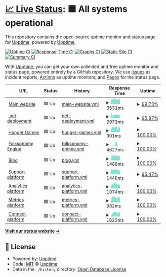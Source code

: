 # [📈 Live Status](https://openfoodfacts.github.io/openfoodfacts-upptime/): <!--live status--> **🟩 All systems operational**

This repository contains the open-source uptime monitor and status page for [Upptime](https://upptime.js.org), powered by [Upptime](https://github.com/upptime/upptime).

[![Uptime CI](https://github.com/VaiTon/openfoodfacts-upptime/workflows/Uptime%20CI/badge.svg)](https://github.com/VaiTon/openfoodfacts-upptime/actions?query=workflow%3A%22Uptime+CI%22)
[![Response Time CI](https://github.com/VaiTon/openfoodfacts-upptime/workflows/Response%20Time%20CI/badge.svg)](https://github.com/VaiTon/openfoodfacts-upptime/actions?query=workflow%3A%22Response+Time+CI%22)
[![Graphs CI](https://github.com/VaiTon/openfoodfacts-upptime/workflows/Graphs%20CI/badge.svg)](https://github.com/VaiTon/openfoodfacts-upptime/actions?query=workflow%3A%22Graphs+CI%22)
[![Static Site CI](https://github.com/VaiTon/openfoodfacts-upptime/workflows/Static%20Site%20CI/badge.svg)](https://github.com/VaiTon/openfoodfacts-upptime/actions?query=workflow%3A%22Static+Site+CI%22)
[![Summary CI](https://github.com/VaiTon/openfoodfacts-upptime/workflows/Summary%20CI/badge.svg)](https://github.com/VaiTon/openfoodfacts-upptime/actions?query=workflow%3A%22Summary+CI%22)

With [Upptime](https://upptime.js.org), you can get your own unlimited and free uptime monitor and status page, powered entirely by a GitHub repository. We use [Issues](https://github.com/upptime/upptime/issues) as incident reports, [Actions](https://github.com/VaiTon/openfoodfacts-upptime/actions) as uptime monitors, and [Pages](https://upptime.github.io/upptime) for the status page.

<!--start: status pages-->
<!-- This summary is generated by Upptime (https://github.com/upptime/upptime) -->
<!-- Do not edit this manually, your changes will be overwritten -->
<!-- prettier-ignore -->
| URL | Status | History | Response Time | Uptime |
| --- | ------ | ------- | ------------- | ------ |
| <img alt="" src="https://icons.duckduckgo.com/ip3/world.openfoodfacts.org.ico" height="13"> [Main website](https://world.openfoodfacts.org) | 🟩 Up | [main-website.yml](https://github.com/openfoodfacts/openfoodfacts-upptime/commits/HEAD/history/main-website.yml) | <details><summary><img alt="Response time graph" src="./graphs/main-website/response-time-week.png" height="20"> 3531ms</summary><br><a href="https://openfoodfacts.github.io/openfoodfacts-upptime/history/main-website"><img alt="Response time 4182" src="https://img.shields.io/endpoint?url=https%3A%2F%2Fraw.githubusercontent.com%2Fopenfoodfacts%2Fopenfoodfacts-upptime%2FHEAD%2Fapi%2Fmain-website%2Fresponse-time.json"></a><br><a href="https://openfoodfacts.github.io/openfoodfacts-upptime/history/main-website"><img alt="24-hour response time 3713" src="https://img.shields.io/endpoint?url=https%3A%2F%2Fraw.githubusercontent.com%2Fopenfoodfacts%2Fopenfoodfacts-upptime%2FHEAD%2Fapi%2Fmain-website%2Fresponse-time-day.json"></a><br><a href="https://openfoodfacts.github.io/openfoodfacts-upptime/history/main-website"><img alt="7-day response time 3531" src="https://img.shields.io/endpoint?url=https%3A%2F%2Fraw.githubusercontent.com%2Fopenfoodfacts%2Fopenfoodfacts-upptime%2FHEAD%2Fapi%2Fmain-website%2Fresponse-time-week.json"></a><br><a href="https://openfoodfacts.github.io/openfoodfacts-upptime/history/main-website"><img alt="30-day response time 4065" src="https://img.shields.io/endpoint?url=https%3A%2F%2Fraw.githubusercontent.com%2Fopenfoodfacts%2Fopenfoodfacts-upptime%2FHEAD%2Fapi%2Fmain-website%2Fresponse-time-month.json"></a><br><a href="https://openfoodfacts.github.io/openfoodfacts-upptime/history/main-website"><img alt="1-year response time 4182" src="https://img.shields.io/endpoint?url=https%3A%2F%2Fraw.githubusercontent.com%2Fopenfoodfacts%2Fopenfoodfacts-upptime%2FHEAD%2Fapi%2Fmain-website%2Fresponse-time-year.json"></a></details> | <details><summary><a href="https://openfoodfacts.github.io/openfoodfacts-upptime/history/main-website">99.73%</a></summary><a href="https://openfoodfacts.github.io/openfoodfacts-upptime/history/main-website"><img alt="All-time uptime 99.74%" src="https://img.shields.io/endpoint?url=https%3A%2F%2Fraw.githubusercontent.com%2Fopenfoodfacts%2Fopenfoodfacts-upptime%2FHEAD%2Fapi%2Fmain-website%2Fuptime.json"></a><br><a href="https://openfoodfacts.github.io/openfoodfacts-upptime/history/main-website"><img alt="24-hour uptime 100.00%" src="https://img.shields.io/endpoint?url=https%3A%2F%2Fraw.githubusercontent.com%2Fopenfoodfacts%2Fopenfoodfacts-upptime%2FHEAD%2Fapi%2Fmain-website%2Fuptime-day.json"></a><br><a href="https://openfoodfacts.github.io/openfoodfacts-upptime/history/main-website"><img alt="7-day uptime 99.73%" src="https://img.shields.io/endpoint?url=https%3A%2F%2Fraw.githubusercontent.com%2Fopenfoodfacts%2Fopenfoodfacts-upptime%2FHEAD%2Fapi%2Fmain-website%2Fuptime-week.json"></a><br><a href="https://openfoodfacts.github.io/openfoodfacts-upptime/history/main-website"><img alt="30-day uptime 99.94%" src="https://img.shields.io/endpoint?url=https%3A%2F%2Fraw.githubusercontent.com%2Fopenfoodfacts%2Fopenfoodfacts-upptime%2FHEAD%2Fapi%2Fmain-website%2Fuptime-month.json"></a><br><a href="https://openfoodfacts.github.io/openfoodfacts-upptime/history/main-website"><img alt="1-year uptime 99.74%" src="https://img.shields.io/endpoint?url=https%3A%2F%2Fraw.githubusercontent.com%2Fopenfoodfacts%2Fopenfoodfacts-upptime%2FHEAD%2Fapi%2Fmain-website%2Fuptime-year.json"></a></details>
| <img alt="" src="https://icons.duckduckgo.com/ip3/world.openfoodfacts.net.ico" height="13"> [.net deployment](https://world.openfoodfacts.net) | 🟩 Up | [net-deployment.yml](https://github.com/openfoodfacts/openfoodfacts-upptime/commits/HEAD/history/net-deployment.yml) | <details><summary><img alt="Response time graph" src="./graphs/net-deployment/response-time-week.png" height="20"> 2971ms</summary><br><a href="https://openfoodfacts.github.io/openfoodfacts-upptime/history/net-deployment"><img alt="Response time 2963" src="https://img.shields.io/endpoint?url=https%3A%2F%2Fraw.githubusercontent.com%2Fopenfoodfacts%2Fopenfoodfacts-upptime%2FHEAD%2Fapi%2Fnet-deployment%2Fresponse-time.json"></a><br><a href="https://openfoodfacts.github.io/openfoodfacts-upptime/history/net-deployment"><img alt="24-hour response time 2874" src="https://img.shields.io/endpoint?url=https%3A%2F%2Fraw.githubusercontent.com%2Fopenfoodfacts%2Fopenfoodfacts-upptime%2FHEAD%2Fapi%2Fnet-deployment%2Fresponse-time-day.json"></a><br><a href="https://openfoodfacts.github.io/openfoodfacts-upptime/history/net-deployment"><img alt="7-day response time 2971" src="https://img.shields.io/endpoint?url=https%3A%2F%2Fraw.githubusercontent.com%2Fopenfoodfacts%2Fopenfoodfacts-upptime%2FHEAD%2Fapi%2Fnet-deployment%2Fresponse-time-week.json"></a><br><a href="https://openfoodfacts.github.io/openfoodfacts-upptime/history/net-deployment"><img alt="30-day response time 2829" src="https://img.shields.io/endpoint?url=https%3A%2F%2Fraw.githubusercontent.com%2Fopenfoodfacts%2Fopenfoodfacts-upptime%2FHEAD%2Fapi%2Fnet-deployment%2Fresponse-time-month.json"></a><br><a href="https://openfoodfacts.github.io/openfoodfacts-upptime/history/net-deployment"><img alt="1-year response time 2963" src="https://img.shields.io/endpoint?url=https%3A%2F%2Fraw.githubusercontent.com%2Fopenfoodfacts%2Fopenfoodfacts-upptime%2FHEAD%2Fapi%2Fnet-deployment%2Fresponse-time-year.json"></a></details> | <details><summary><a href="https://openfoodfacts.github.io/openfoodfacts-upptime/history/net-deployment">95.87%</a></summary><a href="https://openfoodfacts.github.io/openfoodfacts-upptime/history/net-deployment"><img alt="All-time uptime 96.73%" src="https://img.shields.io/endpoint?url=https%3A%2F%2Fraw.githubusercontent.com%2Fopenfoodfacts%2Fopenfoodfacts-upptime%2FHEAD%2Fapi%2Fnet-deployment%2Fuptime.json"></a><br><a href="https://openfoodfacts.github.io/openfoodfacts-upptime/history/net-deployment"><img alt="24-hour uptime 95.46%" src="https://img.shields.io/endpoint?url=https%3A%2F%2Fraw.githubusercontent.com%2Fopenfoodfacts%2Fopenfoodfacts-upptime%2FHEAD%2Fapi%2Fnet-deployment%2Fuptime-day.json"></a><br><a href="https://openfoodfacts.github.io/openfoodfacts-upptime/history/net-deployment"><img alt="7-day uptime 95.87%" src="https://img.shields.io/endpoint?url=https%3A%2F%2Fraw.githubusercontent.com%2Fopenfoodfacts%2Fopenfoodfacts-upptime%2FHEAD%2Fapi%2Fnet-deployment%2Fuptime-week.json"></a><br><a href="https://openfoodfacts.github.io/openfoodfacts-upptime/history/net-deployment"><img alt="30-day uptime 91.20%" src="https://img.shields.io/endpoint?url=https%3A%2F%2Fraw.githubusercontent.com%2Fopenfoodfacts%2Fopenfoodfacts-upptime%2FHEAD%2Fapi%2Fnet-deployment%2Fuptime-month.json"></a><br><a href="https://openfoodfacts.github.io/openfoodfacts-upptime/history/net-deployment"><img alt="1-year uptime 96.73%" src="https://img.shields.io/endpoint?url=https%3A%2F%2Fraw.githubusercontent.com%2Fopenfoodfacts%2Fopenfoodfacts-upptime%2FHEAD%2Fapi%2Fnet-deployment%2Fuptime-year.json"></a></details>
| <img alt="" src="https://icons.duckduckgo.com/ip3/hunger.openfoodfacts.org.ico" height="13"> [Hunger Games](https://hunger.openfoodfacts.org) | 🟩 Up | [hunger-games.yml](https://github.com/openfoodfacts/openfoodfacts-upptime/commits/HEAD/history/hunger-games.yml) | <details><summary><img alt="Response time graph" src="./graphs/hunger-games/response-time-week.png" height="20"> 301ms</summary><br><a href="https://openfoodfacts.github.io/openfoodfacts-upptime/history/hunger-games"><img alt="Response time 318" src="https://img.shields.io/endpoint?url=https%3A%2F%2Fraw.githubusercontent.com%2Fopenfoodfacts%2Fopenfoodfacts-upptime%2FHEAD%2Fapi%2Fhunger-games%2Fresponse-time.json"></a><br><a href="https://openfoodfacts.github.io/openfoodfacts-upptime/history/hunger-games"><img alt="24-hour response time 264" src="https://img.shields.io/endpoint?url=https%3A%2F%2Fraw.githubusercontent.com%2Fopenfoodfacts%2Fopenfoodfacts-upptime%2FHEAD%2Fapi%2Fhunger-games%2Fresponse-time-day.json"></a><br><a href="https://openfoodfacts.github.io/openfoodfacts-upptime/history/hunger-games"><img alt="7-day response time 301" src="https://img.shields.io/endpoint?url=https%3A%2F%2Fraw.githubusercontent.com%2Fopenfoodfacts%2Fopenfoodfacts-upptime%2FHEAD%2Fapi%2Fhunger-games%2Fresponse-time-week.json"></a><br><a href="https://openfoodfacts.github.io/openfoodfacts-upptime/history/hunger-games"><img alt="30-day response time 323" src="https://img.shields.io/endpoint?url=https%3A%2F%2Fraw.githubusercontent.com%2Fopenfoodfacts%2Fopenfoodfacts-upptime%2FHEAD%2Fapi%2Fhunger-games%2Fresponse-time-month.json"></a><br><a href="https://openfoodfacts.github.io/openfoodfacts-upptime/history/hunger-games"><img alt="1-year response time 318" src="https://img.shields.io/endpoint?url=https%3A%2F%2Fraw.githubusercontent.com%2Fopenfoodfacts%2Fopenfoodfacts-upptime%2FHEAD%2Fapi%2Fhunger-games%2Fresponse-time-year.json"></a></details> | <details><summary><a href="https://openfoodfacts.github.io/openfoodfacts-upptime/history/hunger-games">100.00%</a></summary><a href="https://openfoodfacts.github.io/openfoodfacts-upptime/history/hunger-games"><img alt="All-time uptime 100.00%" src="https://img.shields.io/endpoint?url=https%3A%2F%2Fraw.githubusercontent.com%2Fopenfoodfacts%2Fopenfoodfacts-upptime%2FHEAD%2Fapi%2Fhunger-games%2Fuptime.json"></a><br><a href="https://openfoodfacts.github.io/openfoodfacts-upptime/history/hunger-games"><img alt="24-hour uptime 100.00%" src="https://img.shields.io/endpoint?url=https%3A%2F%2Fraw.githubusercontent.com%2Fopenfoodfacts%2Fopenfoodfacts-upptime%2FHEAD%2Fapi%2Fhunger-games%2Fuptime-day.json"></a><br><a href="https://openfoodfacts.github.io/openfoodfacts-upptime/history/hunger-games"><img alt="7-day uptime 100.00%" src="https://img.shields.io/endpoint?url=https%3A%2F%2Fraw.githubusercontent.com%2Fopenfoodfacts%2Fopenfoodfacts-upptime%2FHEAD%2Fapi%2Fhunger-games%2Fuptime-week.json"></a><br><a href="https://openfoodfacts.github.io/openfoodfacts-upptime/history/hunger-games"><img alt="30-day uptime 100.00%" src="https://img.shields.io/endpoint?url=https%3A%2F%2Fraw.githubusercontent.com%2Fopenfoodfacts%2Fopenfoodfacts-upptime%2FHEAD%2Fapi%2Fhunger-games%2Fuptime-month.json"></a><br><a href="https://openfoodfacts.github.io/openfoodfacts-upptime/history/hunger-games"><img alt="1-year uptime 100.00%" src="https://img.shields.io/endpoint?url=https%3A%2F%2Fraw.githubusercontent.com%2Fopenfoodfacts%2Fopenfoodfacts-upptime%2FHEAD%2Fapi%2Fhunger-games%2Fuptime-year.json"></a></details>
| <img alt="" src="https://icons.duckduckgo.com/ip3/api.folksonomy.openfoodfacts.org.ico" height="13"> [Folksonomy Engine](https://api.folksonomy.openfoodfacts.org) | 🟩 Up | [folksonomy-engine.yml](https://github.com/openfoodfacts/openfoodfacts-upptime/commits/HEAD/history/folksonomy-engine.yml) | <details><summary><img alt="Response time graph" src="./graphs/folksonomy-engine/response-time-week.png" height="20"> 4627ms</summary><br><a href="https://openfoodfacts.github.io/openfoodfacts-upptime/history/folksonomy-engine"><img alt="Response time 1112" src="https://img.shields.io/endpoint?url=https%3A%2F%2Fraw.githubusercontent.com%2Fopenfoodfacts%2Fopenfoodfacts-upptime%2FHEAD%2Fapi%2Ffolksonomy-engine%2Fresponse-time.json"></a><br><a href="https://openfoodfacts.github.io/openfoodfacts-upptime/history/folksonomy-engine"><img alt="24-hour response time 834" src="https://img.shields.io/endpoint?url=https%3A%2F%2Fraw.githubusercontent.com%2Fopenfoodfacts%2Fopenfoodfacts-upptime%2FHEAD%2Fapi%2Ffolksonomy-engine%2Fresponse-time-day.json"></a><br><a href="https://openfoodfacts.github.io/openfoodfacts-upptime/history/folksonomy-engine"><img alt="7-day response time 4627" src="https://img.shields.io/endpoint?url=https%3A%2F%2Fraw.githubusercontent.com%2Fopenfoodfacts%2Fopenfoodfacts-upptime%2FHEAD%2Fapi%2Ffolksonomy-engine%2Fresponse-time-week.json"></a><br><a href="https://openfoodfacts.github.io/openfoodfacts-upptime/history/folksonomy-engine"><img alt="30-day response time 1774" src="https://img.shields.io/endpoint?url=https%3A%2F%2Fraw.githubusercontent.com%2Fopenfoodfacts%2Fopenfoodfacts-upptime%2FHEAD%2Fapi%2Ffolksonomy-engine%2Fresponse-time-month.json"></a><br><a href="https://openfoodfacts.github.io/openfoodfacts-upptime/history/folksonomy-engine"><img alt="1-year response time 1112" src="https://img.shields.io/endpoint?url=https%3A%2F%2Fraw.githubusercontent.com%2Fopenfoodfacts%2Fopenfoodfacts-upptime%2FHEAD%2Fapi%2Ffolksonomy-engine%2Fresponse-time-year.json"></a></details> | <details><summary><a href="https://openfoodfacts.github.io/openfoodfacts-upptime/history/folksonomy-engine">100.00%</a></summary><a href="https://openfoodfacts.github.io/openfoodfacts-upptime/history/folksonomy-engine"><img alt="All-time uptime 99.56%" src="https://img.shields.io/endpoint?url=https%3A%2F%2Fraw.githubusercontent.com%2Fopenfoodfacts%2Fopenfoodfacts-upptime%2FHEAD%2Fapi%2Ffolksonomy-engine%2Fuptime.json"></a><br><a href="https://openfoodfacts.github.io/openfoodfacts-upptime/history/folksonomy-engine"><img alt="24-hour uptime 100.00%" src="https://img.shields.io/endpoint?url=https%3A%2F%2Fraw.githubusercontent.com%2Fopenfoodfacts%2Fopenfoodfacts-upptime%2FHEAD%2Fapi%2Ffolksonomy-engine%2Fuptime-day.json"></a><br><a href="https://openfoodfacts.github.io/openfoodfacts-upptime/history/folksonomy-engine"><img alt="7-day uptime 100.00%" src="https://img.shields.io/endpoint?url=https%3A%2F%2Fraw.githubusercontent.com%2Fopenfoodfacts%2Fopenfoodfacts-upptime%2FHEAD%2Fapi%2Ffolksonomy-engine%2Fuptime-week.json"></a><br><a href="https://openfoodfacts.github.io/openfoodfacts-upptime/history/folksonomy-engine"><img alt="30-day uptime 100.00%" src="https://img.shields.io/endpoint?url=https%3A%2F%2Fraw.githubusercontent.com%2Fopenfoodfacts%2Fopenfoodfacts-upptime%2FHEAD%2Fapi%2Ffolksonomy-engine%2Fuptime-month.json"></a><br><a href="https://openfoodfacts.github.io/openfoodfacts-upptime/history/folksonomy-engine"><img alt="1-year uptime 99.56%" src="https://img.shields.io/endpoint?url=https%3A%2F%2Fraw.githubusercontent.com%2Fopenfoodfacts%2Fopenfoodfacts-upptime%2FHEAD%2Fapi%2Ffolksonomy-engine%2Fuptime-year.json"></a></details>
| <img alt="" src="https://icons.duckduckgo.com/ip3/blog.openfoodfacts.org.ico" height="13"> [Blog](https://blog.openfoodfacts.org) | 🟩 Up | [blog.yml](https://github.com/openfoodfacts/openfoodfacts-upptime/commits/HEAD/history/blog.yml) | <details><summary><img alt="Response time graph" src="./graphs/blog/response-time-week.png" height="20"> 1488ms</summary><br><a href="https://openfoodfacts.github.io/openfoodfacts-upptime/history/blog"><img alt="Response time 1549" src="https://img.shields.io/endpoint?url=https%3A%2F%2Fraw.githubusercontent.com%2Fopenfoodfacts%2Fopenfoodfacts-upptime%2FHEAD%2Fapi%2Fblog%2Fresponse-time.json"></a><br><a href="https://openfoodfacts.github.io/openfoodfacts-upptime/history/blog"><img alt="24-hour response time 1252" src="https://img.shields.io/endpoint?url=https%3A%2F%2Fraw.githubusercontent.com%2Fopenfoodfacts%2Fopenfoodfacts-upptime%2FHEAD%2Fapi%2Fblog%2Fresponse-time-day.json"></a><br><a href="https://openfoodfacts.github.io/openfoodfacts-upptime/history/blog"><img alt="7-day response time 1488" src="https://img.shields.io/endpoint?url=https%3A%2F%2Fraw.githubusercontent.com%2Fopenfoodfacts%2Fopenfoodfacts-upptime%2FHEAD%2Fapi%2Fblog%2Fresponse-time-week.json"></a><br><a href="https://openfoodfacts.github.io/openfoodfacts-upptime/history/blog"><img alt="30-day response time 1559" src="https://img.shields.io/endpoint?url=https%3A%2F%2Fraw.githubusercontent.com%2Fopenfoodfacts%2Fopenfoodfacts-upptime%2FHEAD%2Fapi%2Fblog%2Fresponse-time-month.json"></a><br><a href="https://openfoodfacts.github.io/openfoodfacts-upptime/history/blog"><img alt="1-year response time 1549" src="https://img.shields.io/endpoint?url=https%3A%2F%2Fraw.githubusercontent.com%2Fopenfoodfacts%2Fopenfoodfacts-upptime%2FHEAD%2Fapi%2Fblog%2Fresponse-time-year.json"></a></details> | <details><summary><a href="https://openfoodfacts.github.io/openfoodfacts-upptime/history/blog">100.00%</a></summary><a href="https://openfoodfacts.github.io/openfoodfacts-upptime/history/blog"><img alt="All-time uptime 100.00%" src="https://img.shields.io/endpoint?url=https%3A%2F%2Fraw.githubusercontent.com%2Fopenfoodfacts%2Fopenfoodfacts-upptime%2FHEAD%2Fapi%2Fblog%2Fuptime.json"></a><br><a href="https://openfoodfacts.github.io/openfoodfacts-upptime/history/blog"><img alt="24-hour uptime 100.00%" src="https://img.shields.io/endpoint?url=https%3A%2F%2Fraw.githubusercontent.com%2Fopenfoodfacts%2Fopenfoodfacts-upptime%2FHEAD%2Fapi%2Fblog%2Fuptime-day.json"></a><br><a href="https://openfoodfacts.github.io/openfoodfacts-upptime/history/blog"><img alt="7-day uptime 100.00%" src="https://img.shields.io/endpoint?url=https%3A%2F%2Fraw.githubusercontent.com%2Fopenfoodfacts%2Fopenfoodfacts-upptime%2FHEAD%2Fapi%2Fblog%2Fuptime-week.json"></a><br><a href="https://openfoodfacts.github.io/openfoodfacts-upptime/history/blog"><img alt="30-day uptime 100.00%" src="https://img.shields.io/endpoint?url=https%3A%2F%2Fraw.githubusercontent.com%2Fopenfoodfacts%2Fopenfoodfacts-upptime%2FHEAD%2Fapi%2Fblog%2Fuptime-month.json"></a><br><a href="https://openfoodfacts.github.io/openfoodfacts-upptime/history/blog"><img alt="1-year uptime 100.00%" src="https://img.shields.io/endpoint?url=https%3A%2F%2Fraw.githubusercontent.com%2Fopenfoodfacts%2Fopenfoodfacts-upptime%2FHEAD%2Fapi%2Fblog%2Fuptime-year.json"></a></details>
| <img alt="" src="https://icons.duckduckgo.com/ip3/support.openfoodfacts.org.ico" height="13"> [Support platform](https://support.openfoodfacts.org) | 🟩 Up | [support-platform.yml](https://github.com/openfoodfacts/openfoodfacts-upptime/commits/HEAD/history/support-platform.yml) | <details><summary><img alt="Response time graph" src="./graphs/support-platform/response-time-week.png" height="20"> 1440ms</summary><br><a href="https://openfoodfacts.github.io/openfoodfacts-upptime/history/support-platform"><img alt="Response time 1347" src="https://img.shields.io/endpoint?url=https%3A%2F%2Fraw.githubusercontent.com%2Fopenfoodfacts%2Fopenfoodfacts-upptime%2FHEAD%2Fapi%2Fsupport-platform%2Fresponse-time.json"></a><br><a href="https://openfoodfacts.github.io/openfoodfacts-upptime/history/support-platform"><img alt="24-hour response time 1477" src="https://img.shields.io/endpoint?url=https%3A%2F%2Fraw.githubusercontent.com%2Fopenfoodfacts%2Fopenfoodfacts-upptime%2FHEAD%2Fapi%2Fsupport-platform%2Fresponse-time-day.json"></a><br><a href="https://openfoodfacts.github.io/openfoodfacts-upptime/history/support-platform"><img alt="7-day response time 1440" src="https://img.shields.io/endpoint?url=https%3A%2F%2Fraw.githubusercontent.com%2Fopenfoodfacts%2Fopenfoodfacts-upptime%2FHEAD%2Fapi%2Fsupport-platform%2Fresponse-time-week.json"></a><br><a href="https://openfoodfacts.github.io/openfoodfacts-upptime/history/support-platform"><img alt="30-day response time 1372" src="https://img.shields.io/endpoint?url=https%3A%2F%2Fraw.githubusercontent.com%2Fopenfoodfacts%2Fopenfoodfacts-upptime%2FHEAD%2Fapi%2Fsupport-platform%2Fresponse-time-month.json"></a><br><a href="https://openfoodfacts.github.io/openfoodfacts-upptime/history/support-platform"><img alt="1-year response time 1347" src="https://img.shields.io/endpoint?url=https%3A%2F%2Fraw.githubusercontent.com%2Fopenfoodfacts%2Fopenfoodfacts-upptime%2FHEAD%2Fapi%2Fsupport-platform%2Fresponse-time-year.json"></a></details> | <details><summary><a href="https://openfoodfacts.github.io/openfoodfacts-upptime/history/support-platform">95.47%</a></summary><a href="https://openfoodfacts.github.io/openfoodfacts-upptime/history/support-platform"><img alt="All-time uptime 98.62%" src="https://img.shields.io/endpoint?url=https%3A%2F%2Fraw.githubusercontent.com%2Fopenfoodfacts%2Fopenfoodfacts-upptime%2FHEAD%2Fapi%2Fsupport-platform%2Fuptime.json"></a><br><a href="https://openfoodfacts.github.io/openfoodfacts-upptime/history/support-platform"><img alt="24-hour uptime 100.00%" src="https://img.shields.io/endpoint?url=https%3A%2F%2Fraw.githubusercontent.com%2Fopenfoodfacts%2Fopenfoodfacts-upptime%2FHEAD%2Fapi%2Fsupport-platform%2Fuptime-day.json"></a><br><a href="https://openfoodfacts.github.io/openfoodfacts-upptime/history/support-platform"><img alt="7-day uptime 95.47%" src="https://img.shields.io/endpoint?url=https%3A%2F%2Fraw.githubusercontent.com%2Fopenfoodfacts%2Fopenfoodfacts-upptime%2FHEAD%2Fapi%2Fsupport-platform%2Fuptime-week.json"></a><br><a href="https://openfoodfacts.github.io/openfoodfacts-upptime/history/support-platform"><img alt="30-day uptime 97.63%" src="https://img.shields.io/endpoint?url=https%3A%2F%2Fraw.githubusercontent.com%2Fopenfoodfacts%2Fopenfoodfacts-upptime%2FHEAD%2Fapi%2Fsupport-platform%2Fuptime-month.json"></a><br><a href="https://openfoodfacts.github.io/openfoodfacts-upptime/history/support-platform"><img alt="1-year uptime 98.62%" src="https://img.shields.io/endpoint?url=https%3A%2F%2Fraw.githubusercontent.com%2Fopenfoodfacts%2Fopenfoodfacts-upptime%2FHEAD%2Fapi%2Fsupport-platform%2Fuptime-year.json"></a></details>
| <img alt="" src="https://icons.duckduckgo.com/ip3/analytics.openfoodfacts.org.ico" height="13"> [Analytics platform](https://analytics.openfoodfacts.org) | 🟩 Up | [analytics-platform.yml](https://github.com/openfoodfacts/openfoodfacts-upptime/commits/HEAD/history/analytics-platform.yml) | <details><summary><img alt="Response time graph" src="./graphs/analytics-platform/response-time-week.png" height="20"> 1074ms</summary><br><a href="https://openfoodfacts.github.io/openfoodfacts-upptime/history/analytics-platform"><img alt="Response time 1233" src="https://img.shields.io/endpoint?url=https%3A%2F%2Fraw.githubusercontent.com%2Fopenfoodfacts%2Fopenfoodfacts-upptime%2FHEAD%2Fapi%2Fanalytics-platform%2Fresponse-time.json"></a><br><a href="https://openfoodfacts.github.io/openfoodfacts-upptime/history/analytics-platform"><img alt="24-hour response time 898" src="https://img.shields.io/endpoint?url=https%3A%2F%2Fraw.githubusercontent.com%2Fopenfoodfacts%2Fopenfoodfacts-upptime%2FHEAD%2Fapi%2Fanalytics-platform%2Fresponse-time-day.json"></a><br><a href="https://openfoodfacts.github.io/openfoodfacts-upptime/history/analytics-platform"><img alt="7-day response time 1074" src="https://img.shields.io/endpoint?url=https%3A%2F%2Fraw.githubusercontent.com%2Fopenfoodfacts%2Fopenfoodfacts-upptime%2FHEAD%2Fapi%2Fanalytics-platform%2Fresponse-time-week.json"></a><br><a href="https://openfoodfacts.github.io/openfoodfacts-upptime/history/analytics-platform"><img alt="30-day response time 1209" src="https://img.shields.io/endpoint?url=https%3A%2F%2Fraw.githubusercontent.com%2Fopenfoodfacts%2Fopenfoodfacts-upptime%2FHEAD%2Fapi%2Fanalytics-platform%2Fresponse-time-month.json"></a><br><a href="https://openfoodfacts.github.io/openfoodfacts-upptime/history/analytics-platform"><img alt="1-year response time 1233" src="https://img.shields.io/endpoint?url=https%3A%2F%2Fraw.githubusercontent.com%2Fopenfoodfacts%2Fopenfoodfacts-upptime%2FHEAD%2Fapi%2Fanalytics-platform%2Fresponse-time-year.json"></a></details> | <details><summary><a href="https://openfoodfacts.github.io/openfoodfacts-upptime/history/analytics-platform">100.00%</a></summary><a href="https://openfoodfacts.github.io/openfoodfacts-upptime/history/analytics-platform"><img alt="All-time uptime 99.98%" src="https://img.shields.io/endpoint?url=https%3A%2F%2Fraw.githubusercontent.com%2Fopenfoodfacts%2Fopenfoodfacts-upptime%2FHEAD%2Fapi%2Fanalytics-platform%2Fuptime.json"></a><br><a href="https://openfoodfacts.github.io/openfoodfacts-upptime/history/analytics-platform"><img alt="24-hour uptime 100.00%" src="https://img.shields.io/endpoint?url=https%3A%2F%2Fraw.githubusercontent.com%2Fopenfoodfacts%2Fopenfoodfacts-upptime%2FHEAD%2Fapi%2Fanalytics-platform%2Fuptime-day.json"></a><br><a href="https://openfoodfacts.github.io/openfoodfacts-upptime/history/analytics-platform"><img alt="7-day uptime 100.00%" src="https://img.shields.io/endpoint?url=https%3A%2F%2Fraw.githubusercontent.com%2Fopenfoodfacts%2Fopenfoodfacts-upptime%2FHEAD%2Fapi%2Fanalytics-platform%2Fuptime-week.json"></a><br><a href="https://openfoodfacts.github.io/openfoodfacts-upptime/history/analytics-platform"><img alt="30-day uptime 100.00%" src="https://img.shields.io/endpoint?url=https%3A%2F%2Fraw.githubusercontent.com%2Fopenfoodfacts%2Fopenfoodfacts-upptime%2FHEAD%2Fapi%2Fanalytics-platform%2Fuptime-month.json"></a><br><a href="https://openfoodfacts.github.io/openfoodfacts-upptime/history/analytics-platform"><img alt="1-year uptime 99.98%" src="https://img.shields.io/endpoint?url=https%3A%2F%2Fraw.githubusercontent.com%2Fopenfoodfacts%2Fopenfoodfacts-upptime%2FHEAD%2Fapi%2Fanalytics-platform%2Fuptime-year.json"></a></details>
| <img alt="" src="https://icons.duckduckgo.com/ip3/metrics.openfoodfacts.org.ico" height="13"> [Metrics platform](https://metrics.openfoodfacts.org) | 🟩 Up | [metrics-platform.yml](https://github.com/openfoodfacts/openfoodfacts-upptime/commits/HEAD/history/metrics-platform.yml) | <details><summary><img alt="Response time graph" src="./graphs/metrics-platform/response-time-week.png" height="20"> 982ms</summary><br><a href="https://openfoodfacts.github.io/openfoodfacts-upptime/history/metrics-platform"><img alt="Response time 1064" src="https://img.shields.io/endpoint?url=https%3A%2F%2Fraw.githubusercontent.com%2Fopenfoodfacts%2Fopenfoodfacts-upptime%2FHEAD%2Fapi%2Fmetrics-platform%2Fresponse-time.json"></a><br><a href="https://openfoodfacts.github.io/openfoodfacts-upptime/history/metrics-platform"><img alt="24-hour response time 951" src="https://img.shields.io/endpoint?url=https%3A%2F%2Fraw.githubusercontent.com%2Fopenfoodfacts%2Fopenfoodfacts-upptime%2FHEAD%2Fapi%2Fmetrics-platform%2Fresponse-time-day.json"></a><br><a href="https://openfoodfacts.github.io/openfoodfacts-upptime/history/metrics-platform"><img alt="7-day response time 982" src="https://img.shields.io/endpoint?url=https%3A%2F%2Fraw.githubusercontent.com%2Fopenfoodfacts%2Fopenfoodfacts-upptime%2FHEAD%2Fapi%2Fmetrics-platform%2Fresponse-time-week.json"></a><br><a href="https://openfoodfacts.github.io/openfoodfacts-upptime/history/metrics-platform"><img alt="30-day response time 1052" src="https://img.shields.io/endpoint?url=https%3A%2F%2Fraw.githubusercontent.com%2Fopenfoodfacts%2Fopenfoodfacts-upptime%2FHEAD%2Fapi%2Fmetrics-platform%2Fresponse-time-month.json"></a><br><a href="https://openfoodfacts.github.io/openfoodfacts-upptime/history/metrics-platform"><img alt="1-year response time 1064" src="https://img.shields.io/endpoint?url=https%3A%2F%2Fraw.githubusercontent.com%2Fopenfoodfacts%2Fopenfoodfacts-upptime%2FHEAD%2Fapi%2Fmetrics-platform%2Fresponse-time-year.json"></a></details> | <details><summary><a href="https://openfoodfacts.github.io/openfoodfacts-upptime/history/metrics-platform">100.00%</a></summary><a href="https://openfoodfacts.github.io/openfoodfacts-upptime/history/metrics-platform"><img alt="All-time uptime 100.00%" src="https://img.shields.io/endpoint?url=https%3A%2F%2Fraw.githubusercontent.com%2Fopenfoodfacts%2Fopenfoodfacts-upptime%2FHEAD%2Fapi%2Fmetrics-platform%2Fuptime.json"></a><br><a href="https://openfoodfacts.github.io/openfoodfacts-upptime/history/metrics-platform"><img alt="24-hour uptime 100.00%" src="https://img.shields.io/endpoint?url=https%3A%2F%2Fraw.githubusercontent.com%2Fopenfoodfacts%2Fopenfoodfacts-upptime%2FHEAD%2Fapi%2Fmetrics-platform%2Fuptime-day.json"></a><br><a href="https://openfoodfacts.github.io/openfoodfacts-upptime/history/metrics-platform"><img alt="7-day uptime 100.00%" src="https://img.shields.io/endpoint?url=https%3A%2F%2Fraw.githubusercontent.com%2Fopenfoodfacts%2Fopenfoodfacts-upptime%2FHEAD%2Fapi%2Fmetrics-platform%2Fuptime-week.json"></a><br><a href="https://openfoodfacts.github.io/openfoodfacts-upptime/history/metrics-platform"><img alt="30-day uptime 100.00%" src="https://img.shields.io/endpoint?url=https%3A%2F%2Fraw.githubusercontent.com%2Fopenfoodfacts%2Fopenfoodfacts-upptime%2FHEAD%2Fapi%2Fmetrics-platform%2Fuptime-month.json"></a><br><a href="https://openfoodfacts.github.io/openfoodfacts-upptime/history/metrics-platform"><img alt="1-year uptime 100.00%" src="https://img.shields.io/endpoint?url=https%3A%2F%2Fraw.githubusercontent.com%2Fopenfoodfacts%2Fopenfoodfacts-upptime%2FHEAD%2Fapi%2Fmetrics-platform%2Fuptime-year.json"></a></details>
| <img alt="" src="https://icons.duckduckgo.com/ip3/connect.openfoodfacts.org.ico" height="13"> [Connect platform](https://connect.openfoodfacts.org/) | 🟩 Up | [connect-platform.yml](https://github.com/openfoodfacts/openfoodfacts-upptime/commits/HEAD/history/connect-platform.yml) | <details><summary><img alt="Response time graph" src="./graphs/connect-platform/response-time-week.png" height="20"> 1623ms</summary><br><a href="https://openfoodfacts.github.io/openfoodfacts-upptime/history/connect-platform"><img alt="Response time 1656" src="https://img.shields.io/endpoint?url=https%3A%2F%2Fraw.githubusercontent.com%2Fopenfoodfacts%2Fopenfoodfacts-upptime%2FHEAD%2Fapi%2Fconnect-platform%2Fresponse-time.json"></a><br><a href="https://openfoodfacts.github.io/openfoodfacts-upptime/history/connect-platform"><img alt="24-hour response time 2132" src="https://img.shields.io/endpoint?url=https%3A%2F%2Fraw.githubusercontent.com%2Fopenfoodfacts%2Fopenfoodfacts-upptime%2FHEAD%2Fapi%2Fconnect-platform%2Fresponse-time-day.json"></a><br><a href="https://openfoodfacts.github.io/openfoodfacts-upptime/history/connect-platform"><img alt="7-day response time 1623" src="https://img.shields.io/endpoint?url=https%3A%2F%2Fraw.githubusercontent.com%2Fopenfoodfacts%2Fopenfoodfacts-upptime%2FHEAD%2Fapi%2Fconnect-platform%2Fresponse-time-week.json"></a><br><a href="https://openfoodfacts.github.io/openfoodfacts-upptime/history/connect-platform"><img alt="30-day response time 1587" src="https://img.shields.io/endpoint?url=https%3A%2F%2Fraw.githubusercontent.com%2Fopenfoodfacts%2Fopenfoodfacts-upptime%2FHEAD%2Fapi%2Fconnect-platform%2Fresponse-time-month.json"></a><br><a href="https://openfoodfacts.github.io/openfoodfacts-upptime/history/connect-platform"><img alt="1-year response time 1656" src="https://img.shields.io/endpoint?url=https%3A%2F%2Fraw.githubusercontent.com%2Fopenfoodfacts%2Fopenfoodfacts-upptime%2FHEAD%2Fapi%2Fconnect-platform%2Fresponse-time-year.json"></a></details> | <details><summary><a href="https://openfoodfacts.github.io/openfoodfacts-upptime/history/connect-platform">100.00%</a></summary><a href="https://openfoodfacts.github.io/openfoodfacts-upptime/history/connect-platform"><img alt="All-time uptime 100.00%" src="https://img.shields.io/endpoint?url=https%3A%2F%2Fraw.githubusercontent.com%2Fopenfoodfacts%2Fopenfoodfacts-upptime%2FHEAD%2Fapi%2Fconnect-platform%2Fuptime.json"></a><br><a href="https://openfoodfacts.github.io/openfoodfacts-upptime/history/connect-platform"><img alt="24-hour uptime 100.00%" src="https://img.shields.io/endpoint?url=https%3A%2F%2Fraw.githubusercontent.com%2Fopenfoodfacts%2Fopenfoodfacts-upptime%2FHEAD%2Fapi%2Fconnect-platform%2Fuptime-day.json"></a><br><a href="https://openfoodfacts.github.io/openfoodfacts-upptime/history/connect-platform"><img alt="7-day uptime 100.00%" src="https://img.shields.io/endpoint?url=https%3A%2F%2Fraw.githubusercontent.com%2Fopenfoodfacts%2Fopenfoodfacts-upptime%2FHEAD%2Fapi%2Fconnect-platform%2Fuptime-week.json"></a><br><a href="https://openfoodfacts.github.io/openfoodfacts-upptime/history/connect-platform"><img alt="30-day uptime 100.00%" src="https://img.shields.io/endpoint?url=https%3A%2F%2Fraw.githubusercontent.com%2Fopenfoodfacts%2Fopenfoodfacts-upptime%2FHEAD%2Fapi%2Fconnect-platform%2Fuptime-month.json"></a><br><a href="https://openfoodfacts.github.io/openfoodfacts-upptime/history/connect-platform"><img alt="1-year uptime 100.00%" src="https://img.shields.io/endpoint?url=https%3A%2F%2Fraw.githubusercontent.com%2Fopenfoodfacts%2Fopenfoodfacts-upptime%2FHEAD%2Fapi%2Fconnect-platform%2Fuptime-year.json"></a></details>

<!--end: status pages-->

[**Visit our status website →**](https://upptime.github.io/upptime)

## 📄 License

- Powered by: [Upptime](https://github.com/upptime/upptime)
- Code: [MIT](./LICENSE) © [Upptime](https://upptime.js.org)
- Data in the `./history` directory: [Open Database License](https://opendatacommons.org/licenses/odbl/1-0/)
